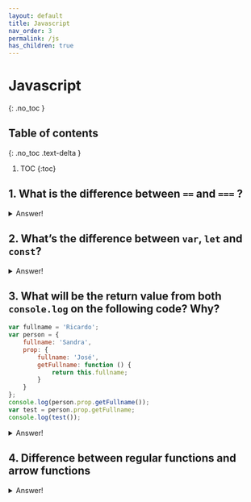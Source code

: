 ```yaml
---
layout: default
title: Javascript
nav_order: 3
permalink: /js
has_children: true
---
```


# Javascript
{: .no_toc }

## Table of contents
{: .no_toc .text-delta }
1. TOC
{:toc}

## 1. What is the difference between `==` and `===` ?

<details>
<summary>Answer!</summary>

`===` takes type of variable in consideration, while `==` make type correction based upon values of variables

```js
0==false // true, because false is equivalent of 0 
0===false // false, because both operands are of different type 
2=="2" // true, auto type coercion, string converted into number 
2==="2" // false, since both operands are not of same type
```
</details>


## 2. What’s the difference between `var`, `let` and `const`?

<details>
<summary>Answer!</summary>

`var` It creates a function-scoped variable that can be reassigned and redeclared. However, due to its lack of block scoping, it can cause issues if the variable is being reused in a loop that contains an asynchronous callback because the variable will continue to exist outside of the block scope.

```js
for (var i = 0; i < 10; i++) {
    console.log(i)
}
console.log(i) // 10
```

`let` Is the new preferred way to declare variables that will be reassigned later. Trying to redeclare a variable again will throw an error. It is block-scoped so that using it in a loop will keep it scoped to the iteration.

```js
for (let i = 0; i < 10; i++) {
    console.log(i)
}
console.log(i) // ReferenceError: i is not defined
```

`const` Is the new preferred default way to declare all variables if they won't be reassigned later, even for objects that will be mutated (as long as the reference to the object does not change). It is block-scoped and cannot be reassigned.

```js
const myObject = {}
myObject.prop = "hello!" // No error
myObject = "hello" // Error
```

</details>

## 3. What will be the return value from both `console.log` on the following code? Why?

```js
var fullname = 'Ricardo';
var person = {
    fullname: 'Sandra',
    prop: {
        fullname: 'José',
        getFullname: function () {
            return this.fullname;
        }
    }
};
console.log(person.prop.getFullname());
var test = person.prop.getFullname;
console.log(test());
```

<details>
<summary>Answer!</summary>

```js
console.log(person.prop.getFullname()); //José
var test = person.prop.getFullname; 
console.log(test()); // Ricardo
```

</details>


## 4. Difference between regular functions and arrow functions

<details>
<summary>Answer!</summary>

`Syntax`, javaScript arrow functions are roughly the equivalent of lambda functions in python or blocks in Ruby, but they have more intricate details. Arrow functions allow a developer to accomplish the same result with fewer lines of code and approximately half the typing.

`this` binding, unlike regular functions, arrow functions do not have their own this. The `this` refers to the values of `this` in the environment the arrow function is defined in (i.e. "outside" the arrow function).

`arguments` binding, arguments objects are not available in arrow functions, but are available in regular functions.

Arrow functions cannot be called with `new`.

</details>
